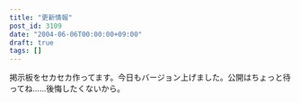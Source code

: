 ```yaml
---
title: "更新情報"
post_id: 3109
date: "2004-06-06T00:00:00+09:00"
draft: true
tags: []
---
```



掲示板をセカセカ作ってます。今日もバージョン上げました。公開はちょっと待ってね……後悔したくないから。
